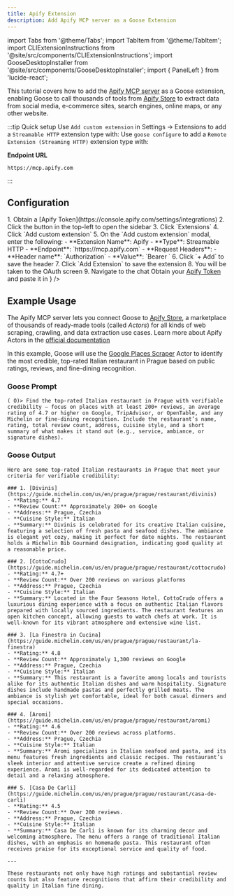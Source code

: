 ```yaml
---
title: Apify Extension
description: Add Apify MCP server as a Goose Extension
---
```


import Tabs from '@theme/Tabs';
import TabItem from '@theme/TabItem';
import CLIExtensionInstructions from '@site/src/components/CLIExtensionInstructions';
import GooseDesktopInstaller from '@site/src/components/GooseDesktopInstaller';
import { PanelLeft } from 'lucide-react';

This tutorial covers how to add the [Apify MCP server](https://mcp.apify.com) as a Goose extension, enabling Goose to call thousands of tools from [Apify Store](https://apify.com/store) to extract data from social media, e-commerce sites, search engines, online maps, or any other website.

:::tip Quick setup
<Tabs groupId="interface">
  <TabItem value="ui" label="Goose Desktop" default>
  Use `Add custom extension` in Settings → Extensions to add a `Streamable HTTP` extension type with:
  </TabItem>
  <TabItem value="cli" label="Goose CLI">
  Use `goose configure` to add a `Remote Extension (Streaming HTTP)` extension type with:
  </TabItem>
</Tabs>

  **Endpoint URL**
  ```
  https://mcp.apify.com
  ```
:::

## Configuration

<Tabs groupId="interface">
  <TabItem value="ui" label="Goose Desktop" default>
    1. Obtain a [Apify Token](https://console.apify.com/settings/integrations)
    2. Click the <PanelLeft className="inline" size={16} /> button in the top-left to open the sidebar
    3. Click `Extensions`
    4. Click `Add custom extension`
    5. On the `Add custom extension` modal, enter the following:
       - **Extension Name**: Apify
       - **Type**: Streamable HTTP
       - **Endpoint**: `https://mcp.apify.com`
       - **Request Headers**: 
          - **Header name**: `Authorization`
          - **Value**: `Bearer <YOUR_APIFY_TOKEN>` 
    6. Click `+ Add` to save the header
    7. Click `Add Extension` to save the extension
    8. You will be taken to the OAuth screen
    9. Navigate to the chat
  </TabItem>
  <TabItem value="cli" label="Goose CLI" default>
      <CLIExtensionInstructions
        name="apify-mcp"
        type="http"
        url="https://mcp.apify.com"
        timeout={300}
              envVars={[
          { key: "Authorization", value: "Bearer apify_xxxxxxxxxxxxxxxxxxxxxxxxxxxxxxxxxxxx" }
        ]}
        infoNote={
          <>
            Obtain your <a href="https://console.apify.com/settings/integrations" target="_blank" rel="noopener noreferrer">Apify Token</a> and paste it in
          </>
        }
      />
  </TabItem>
</Tabs>

## Example Usage

The Apify MCP server lets you connect Goose to [Apify Store](https://apify.com/store), a marketplace of thousands of ready-made tools (called _Actors_) for all kinds of web scraping, crawling, and data extraction use cases. Learn more about Apify Actors in the [official documentation](https://docs.apify.com/platform/actors)

In this example, Goose will use the [Google Places Scraper](https://apify.com/compass/crawler-google-places) Actor to identify the most credible, top-rated Italian restaurant in Prague based on public ratings, reviews, and fine-dining recognition.

### Goose Prompt

```
( O)> Find the top-rated Italian restaurant in Prague with verifiable credibility — focus on places with at least 200+ reviews, an average rating of 4.7 or higher on Google, TripAdvisor, or OpenTable, and any Michelin or fine-dining recognition. Include the restaurant’s name, rating, total review count, address, cuisine style, and a short summary of what makes it stand out (e.g., service, ambiance, or signature dishes).
```

### Goose Output

```
Here are some top-rated Italian restaurants in Prague that meet your criteria for verifiable credibility:

### 1. [Divinis](https://guide.michelin.com/us/en/prague/prague/restaurant/divinis)
- **Rating:** 4.7
- **Review Count:** Approximately 200+ on Google
- **Address:** Prague, Czechia
- **Cuisine Style:** Italian
- **Summary:** Divinis is celebrated for its creative Italian cuisine, featuring a selection of fresh pasta and seafood dishes. The ambiance is elegant yet cozy, making it perfect for date nights. The restaurant holds a Michelin Bib Gourmand designation, indicating good quality at a reasonable price.

### 2. [CottoCrudo](https://guide.michelin.com/us/en/prague/prague/restaurant/cottocrudo)
- **Rating:** 4.7+
- **Review Count:** Over 200 reviews on various platforms
- **Address:** Prague, Czechia
- **Cuisine Style:** Italian
- **Summary:** Located in the Four Seasons Hotel, CottoCrudo offers a luxurious dining experience with a focus on authentic Italian flavors prepared with locally sourced ingredients. The restaurant features an open kitchen concept, allowing guests to watch chefs at work. It is well-known for its vibrant atmosphere and extensive wine list.

### 3. [La Finestra in Cucina](https://guide.michelin.com/us/en/prague/prague/restaurant/la-finestra)
- **Rating:** 4.8
- **Review Count:** Approximately 1,300 reviews on Google
- **Address:** Prague, Czechia
- **Cuisine Style:** Italian
- **Summary:** This restaurant is a favorite among locals and tourists alike for its authentic Italian dishes and warm hospitality. Signature dishes include handmade pastas and perfectly grilled meats. The ambiance is stylish yet comfortable, ideal for both casual dinners and special occasions.

### 4. [Aromi](https://guide.michelin.com/us/en/prague/prague/restaurant/aromi)
- **Rating:** 4.6
- **Review Count:** Over 200 reviews across platforms.
- **Address:** Prague, Czechia
- **Cuisine Style:** Italian
- **Summary:** Aromi specializes in Italian seafood and pasta, and its menu features fresh ingredients and classic recipes. The restaurant’s sleek interior and attentive service create a refined dining experience. Aromi is well-regarded for its dedicated attention to detail and a relaxing atmosphere.

### 5. [Casa De Carli](https://guide.michelin.com/us/en/prague/prague/restaurant/casa-de-carli)
- **Rating:** 4.5
- **Review Count:** Over 200 reviews.
- **Address:** Prague, Czechia
- **Cuisine Style:** Italian
- **Summary:** Casa De Carli is known for its charming decor and welcoming atmosphere. The menu offers a range of traditional Italian dishes, with an emphasis on homemade pasta. This restaurant often receives praise for its exceptional service and quality of food.

---

These restaurants not only have high ratings and substantial review counts but also feature recognitions that affirm their credibility and quality in Italian fine dining.

```
